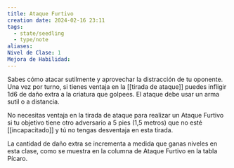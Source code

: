 ```yaml
---
title: Ataque Furtivo
creation date: 2024-02-16 23:11
tags:
  - state/seedling
  - type/note
aliases: 
Nivel de Clase: 1
Mejora de Habilidad:
---
```

Sabes cómo atacar sutilmente y aprovechar la distracción de tu oponente. Una vez por turno, si
tienes ventaja en la [[tirada de ataque]] puedes infligir 1d6 de daño extra a la criatura que golpees. El
ataque debe usar un arma sutil o a distancia.

No necesitas ventaja en la tirada de ataque para realizar un Ataque Furtivo si tu objetivo tiene otro
adversario a 5 pies (1,5 metros) que no esté [[incapacitado]] y tú no tengas desventaja en esta tirada.

La cantidad de daño extra se incrementa a medida que ganas niveles en esta clase, como se muestra en la columna de Ataque Furtivo en la tabla Pícaro.

